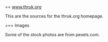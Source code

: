 == www.thruk.org

This are the sources for the thruk.org homepage.


=== Images

Some of the stock photos are from pexels.com.

